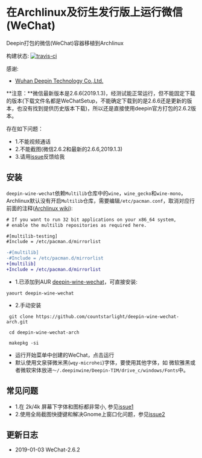 # 在Archlinux及衍生发行版上运行微信(WeChat)

Deepin打包的微信(WeChat)容器移植到Archlinux

构建状态: [![travis-ci](https://travis-ci.org/countstarlight/deepin-wine-wechat-arch.svg?branch=master)](https://travis-ci.org/countstarlight/deepin-wine-wechat-arch)

感谢:

* [Wuhan Deepin Technology Co.,Ltd.](http://www.deepin.org/)

**注意：**微信最新版本是2.6.6(2019.1.3)，经测试能正常运行，但不能固定下载的版本(下载文件名都是WeChatSetup，不能确定下载到的是2.6.6还是更新的版本，也没有找到提供历史版本下载)，所以还是直接使用deepin官方打包的2.6.2版本。

存在如下问题：
  * 1.不能视频通话
  * 2.不能截图(微信2.6.2和最新的2.6.6,2019.1.3)
  * 3.请用[issue](https://github.com/countstarlight/deepin-wine-wechat-arch/issues)反馈给我

## 安装

`deepin-wine-wechat`依赖`Multilib`仓库中的`wine`，`wine_gecko`和`wine-mono`，Archlinux默认没有开启`Multilib`仓库，需要编辑`/etc/pacman.conf`，取消对应行前面的注释([Archlinux wiki](https://wiki.archlinux.org/index.php/Official_repositories#multilib)):

```diff
# If you want to run 32 bit applications on your x86_64 system,
# enable the multilib repositories as required here.

#[multilib-testing]
#Include = /etc/pacman.d/mirrorlist

-#[multilib]
-#Include = /etc/pacman.d/mirrorlist
+[multilib]
+Include = /etc/pacman.d/mirrorlist
```

* 1.已添加到AUR [deepin-wine-wechat](https://aur.archlinux.org/packages/deepin-wine-wechat/)，可直接安装:
```shell
yaourt deepin-wine-wechat
```

* 2.手动安装

```shell
 git clone https://github.com/countstarlight/deepin-wine-wechat-arch.git

 cd deepin-wine-wechat-arch
  
 makepkg -si
```

* 运行开始菜单中创建的WeChat，点击运行
* 默认使用文泉驿微米黑(`wqy-microhei`)字体，要使用其他字体，如 微软雅黑或者微软宋体放进`～/.deepinwine/Deepin-TIM/drive_c/windows/Fonts`中。
## 常见问题
* 1.在 2k/4k 屏幕下字体和图标都非常小, 参见[issue1](https://github.com/countstarlight/deepin-wine-tim-arch/issues/1)
* 2.使用全局截图快捷键和解决Gnome上窗口化问题，参见[issue2](https://github.com/countstarlight/deepin-wine-tim-arch/issues/2)
## 更新日志
* 2019-01-03 WeChat-2.6.2